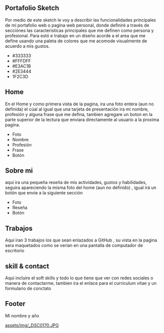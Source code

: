## Portafolio Sketch

Por medio de este sketch le voy a describir las funcionalidades principales de mi portafolio web o pagina web personal, donde definiré a través de secciónes las caracteristicas principales que me definen como persona y profesional.
Para estó e trabajo en un diseño acorde a el area que me define usando una paleta de colores que me acomode visualmente de acuerdo a mis gustos.

-  #333333
-  #FFFDFF
 - #E3AC1B
 - #2E3444
 - 1F2C3D

## Home

En el Home y como primera vista de la pagina, ira una foto entera (aun no definida) el cúal al igual que una tarjeta de presentación ira mi nombre, profesión y alguna frase que me defina, tambien agregare un boton en la parte superior de la lectura que enviara directamente al usuario a la proxima pagina.

- Foto
- Nombre
- Profesión
- Frase
- Botón

## Sobre mi

aqui ira una pequeña reseña de mis actividades, gustos y habilidades, seguira apareciendo la misma foto del home (aun no definido) , igual irá un botón que envie a la siguiente sección

- Foto
- Reseña
- Botón

## Trabajos

Aquí iran 3 trabajos los que sean enlazados a GitHub , su vista en la pagina sera maquetados como se verian en una pantalla de computador de escritorio
## skill & contact

Aqui incluire el soft skills y todo lo que tiene que ver con redes sociales o manera de contactarme, tambien ira el enlace para el curriculum vitae y un formulario de conctato

## Footer
Mi nombre y año

[assets/img/_DSC0170.JPG](assets/img/_DSC0170.JPG)